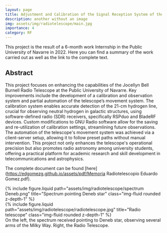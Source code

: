 ```yaml
---
layout: page
title: Adjustment and Calibration of the Signal Reception System of the Radio Telescope
description: another without an image
img: assets/img/radiotelescope/main.jpg
importance: 4
category: RF
---
```


This project is the result of a 6-month work Internship in the Public University of Navarre in 2022. Here you can find a summary of the work carried out as well as the link to the complete text.

## Abstract 

This project focuses on enhancing the capabilities of the Jocellyn Bell Burnell Radio Telescope at the Public University of Navarre. Key improvements include the development of a calibration and observation system and partial automation of the telescope’s movement system. The calibration system enables accurate detection of the 21-cm hydrogen line, crucial for observing neutral hydrogen in galactic structures, using software-defined radio (SDR) receivers, specifically RSPduo and BladeRF devices. Custom modifications to GNU Radio software allow for the saving and re-utilization of calibration settings, streamlining future observations. The automation of the telescope's movement system was achieved via a client-server setup, allowing it to follow preset paths without manual intervention. This project not only enhances the telescope's operational precision but also promotes radio astronomy among university students, offering a practical platform for academic research and skill development in telecommunications and astrophysics.

The complete document can be found [here](https://edgomezg.github.io/assets/pdf/Memoria Radiotelescopio Eduardo Gomez.pdf).

<div class="row justify-content-sm-center">
    <div class="col-sm-8 mt-3 mt-md-0">
        {% include figure.liquid path="assets/img/radiotelescope/spectrum Deneb.png" title="Spectrum pointing Deneb star" class="img-fluid rounded z-depth-1" %}
    </div>
    <div class="col-sm-4 mt-3 mt-md-0">
        {% include figure.liquid path="assets/img/radiotelescope/radiotelescope.jpg" title="Radio telescope" class="img-fluid rounded z-depth-1" %}
    </div>
</div>
<div class="caption">
    On the left, the spectrum received pointing to Deneb star, observing several arms of the Milky Way. Right, the Radio Telescope.
</div>